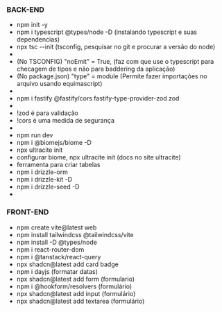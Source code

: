 ### BACK-END

-  npm init -y
-  npm i typescript @types/node -D (instalando typescript e suas dependencias)
-  npx tsc --init (tsconfig, pesquisar no git e procurar a versão do node)
-  
-   (No TSCONFIG)  "noEmit" = True, (faz com que use o typescript para checagem de tipos e não para baddering da aplicação)
-   (No package.json) "type" = module (Permite fazer importações no arquivo usando equimascript)
-   
-  npm i fastify @fastify/cors fastify-type-provider-zod zod
-  
-  !zod é para validação
-  !cors é uma medida de segurança
-  
-  npm run dev
-  npm i @biomejs/biome -D
-  npx ultracite init
-  configurar biome, npx ultracite init (docs no site ultracite)
-  ferramenta para criar tabelas
-  npm i drizzle-orm
-  npm i drizzle-kit -D
-  npm i drizzle-seed -D
-  

### FRONT-END
- npm create vite@latest web
- npm install tailwindcss @tailwindcss/vite
- npm install -D @types/node
- npm i react-router-dom
- npm i @tanstack/react-query
- npx shadcn@latest add card badge
- npm i dayjs (formatar datas)
- npx shadcn@latest add form (formulario)
- npm i @hookform/resolvers (formulário)
- npx shadcn@latest add input (formulário)
- npx shadcn@latest add textarea (formulário)
  